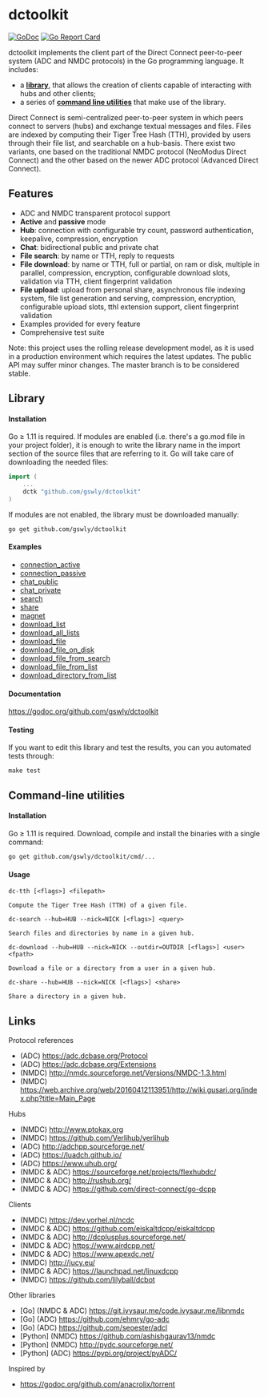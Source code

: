 
# dctoolkit

[![GoDoc](https://godoc.org/github.com/gswly/dctoolkit?status.svg)](https://godoc.org/github.com/gswly/dctoolkit)
[![Go Report Card](https://goreportcard.com/badge/github.com/gswly/dctoolkit)](https://goreportcard.com/report/github.com/gswly/dctoolkit)

dctoolkit implements the client part of the Direct Connect peer-to-peer system (ADC and NMDC protocols) in the Go programming language. It includes:
* a [**library**](#library), that allows the creation of clients capable of interacting with hubs and other clients;
* a series of [**command line utilities**](#command-line-utilities) that make use of the library.

Direct Connect is semi-centralized peer-to-peer system in which peers connect to servers (hubs) and exchange textual messages and files. Files are indexed by computing their Tiger Tree Hash (TTH), provided by users through their file list, and searchable on a hub-basis. There exist two variants, one based on the traditional NMDC protocol (NeoModus Direct Connect) and the other based on the newer ADC protocol (Advanced Direct Connect).

## Features

* ADC and NMDC transparent protocol support
* **Active** and **passive** mode
* **Hub**: connection with configurable try count, password authentication, keepalive, compression, encryption
* **Chat**: bidirectional public and private chat
* **File search**: by name or TTH, reply to requests
* **File download**: by name or TTH, full or partial, on ram or disk, multiple in parallel, compression, encryption, configurable download slots, validation via TTH, client fingerprint validation
* **File upload**: upload from personal share, asynchronous file indexing system, file list generation and serving, compression, encryption, configurable upload slots, tthl extension support, client fingerprint validation
* Examples provided for every feature
* Comprehensive test suite

Note: this project uses the rolling release development model, as it is used in a production environment which requires the latest updates. The public API may suffer minor changes. The master branch is to be considered stable.

## Library

#### Installation

Go &ge; 1.11 is required. If modules are enabled (i.e. there's a go.mod file in your project folder), it is enough to write the library name in the import section of the source files that are referring to it. Go will take care of downloading the needed files:
```go
import (
    ...
    dctk "github.com/gswly/dctoolkit"
)
```

If modules are not enabled, the library must be downloaded manually:
```
go get github.com/gswly/dctoolkit
```

#### Examples

* [connection_active](example/1connection_active.go)
* [connection_passive](example/2connection_passive.go)
* [chat_public](example/3chat_public.go)
* [chat_private](example/4chat_private.go)
* [search](example/5search.go)
* [share](example/6share.go)
* [magnet](example/7magnet.go)
* [download_list](example/8download_list.go)
* [download_all_lists](example/9download_all_lists.go)
* [download_file](example/10download_file.go)
* [download_file_on_disk](example/11download_file_on_disk.go)
* [download_file_from_search](example/12download_file_from_search.go)
* [download_file_from_list](example/13download_file_from_list.go)
* [download_directory_from_list](example/14download_directory_from_list.go)

#### Documentation

https://godoc.org/github.com/gswly/dctoolkit

#### Testing

If you want to edit this library and test the results, you can you automated tests through:
```
make test
```

## Command-line utilities

#### Installation

Go &ge; 1.11 is required. Download, compile and install the binaries with a single command:
```
go get github.com/gswly/dctoolkit/cmd/...
```

#### Usage

```
dc-tth [<flags>] <filepath>

Compute the Tiger Tree Hash (TTH) of a given file.
```

```
dc-search --hub=HUB --nick=NICK [<flags>] <query>

Search files and directories by name in a given hub.
```

```
dc-download --hub=HUB --nick=NICK --outdir=OUTDIR [<flags>] <user> <fpath>

Download a file or a directory from a user in a given hub.
```

```
dc-share --hub=HUB --nick=NICK [<flags>] <share>

Share a directory in a given hub.
```

## Links

Protocol references
* (ADC) https://adc.dcbase.org/Protocol
* (ADC) https://adc.dcbase.org/Extensions
* (NMDC) http://nmdc.sourceforge.net/Versions/NMDC-1.3.html
* (NMDC) https://web.archive.org/web/20160412113951/http://wiki.gusari.org/index.php?title=Main_Page

Hubs
* (NMDC) http://www.ptokax.org
* (NMDC) https://github.com/Verlihub/verlihub
* (ADC) http://adchpp.sourceforge.net/
* (ADC) https://luadch.github.io/
* (ADC) https://www.uhub.org/
* (NMDC & ADC) https://sourceforge.net/projects/flexhubdc/
* (NMDC & ADC) http://rushub.org/
* (NMDC & ADC) https://github.com/direct-connect/go-dcpp

Clients
* (NMDC) https://dev.yorhel.nl/ncdc
* (NMDC & ADC) https://github.com/eiskaltdcpp/eiskaltdcpp
* (NMDC & ADC) http://dcplusplus.sourceforge.net/
* (NMDC & ADC) https://www.airdcpp.net/
* (NMDC & ADC) https://www.apexdc.net/
* (NMDC) http://jucy.eu/
* (NMDC & ADC) https://launchpad.net/linuxdcpp
* (NMDC) https://github.com/lilyball/dcbot

Other libraries
* [Go] (NMDC & ADC) https://git.ivysaur.me/code.ivysaur.me/libnmdc
* [Go] (ADC) https://github.com/ehmry/go-adc
* [Go] (ADC) https://github.com/seoester/adcl
* [Python] (NMDC) https://github.com/ashishgaurav13/nmdc
* [Python] (NMDC) http://pydc.sourceforge.net/
* [Python] (ADC) https://pypi.org/project/pyADC/

Inspired by
* https://godoc.org/github.com/anacrolix/torrent
